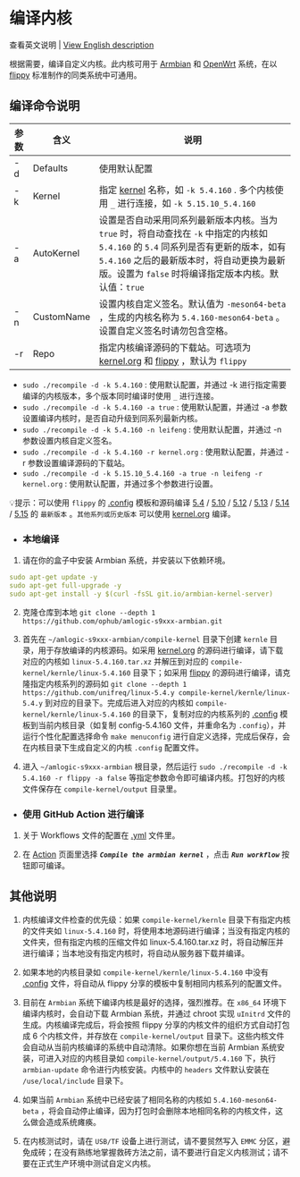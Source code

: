 # 编译内核

查看英文说明 | [View English description](README.md)

根据需要，编译自定义内核。此内核可用于 [Armbian](https://github.com/ophub/amlogic-s9xxx-armbian) 和 [OpenWrt](https://github.com/ophub/amlogic-s9xxx-openwrt) 系统，在以 [flippy](https://github.com/unifreq/openwrt_packit) 标准制作的同类系统中可通用。

## 编译命令说明

| 参数 | 含义 | 说明 |
| ---- | ---- | ---- |
| -d | Defaults | 使用默认配置 |
| -k | Kernel | 指定 [kernel](https://cdn.kernel.org/pub/linux/kernel/v5.x/) 名称，如 `-k 5.4.160` . 多个内核使用 `_` 进行连接，如 `-k 5.15.10_5.4.160` |
| -a | AutoKernel | 设置是否自动采用同系列最新版本内核。当为 `true` 时，将自动查找在 `-k` 中指定的内核如 `5.4.160` 的 `5.4` 同系列是否有更新的版本，如有 `5.4.160` 之后的最新版本时，将自动更换为最新版。设置为 `false` 时将编译指定版本内核。默认值：`true` |
| -n | CustomName | 设置内核自定义签名。默认值为 `-meson64-beta` ，生成的内核名称为 `5.4.160-meson64-beta` 。设置自定义签名时请勿包含空格。 |
| -r | Repo | 指定内核编译源码的下载站。可选项为 [kernel.org](https://www.kernel.org/) 和 [flippy](https://github.com/unifreq) ，默认为 `flippy` |

- `sudo ./recompile -d -k 5.4.160` : 使用默认配置，并通过 -k 进行指定需要编译的内核版本，多个版本同时编译时使用 `_` 进行连接。
- `sudo ./recompile -d -k 5.4.160 -a true` : 使用默认配置，并通过 -a 参数设置编译内核时，是否自动升级到同系列最新内核。
- `sudo ./recompile -d -k 5.4.160 -n leifeng` : 使用默认配置，并通过 -n 参数设置内核自定义签名。
- `sudo ./recompile -d -k 5.4.160 -r kernel.org` : 使用默认配置，并通过 -r 参数设置编译源码的下载站。
- `sudo ./recompile -d -k 5.15.10_5.4.160 -a true -n leifeng -r kernel.org` : 使用默认配置，并通过多个参数进行设置。

💡提示：可以使用 `flippy` 的 [.config](https://github.com/unifreq/arm64-kernel-configs) 模板和源码编译 [5.4](https://github.com/unifreq/linux-5.4.y) / [5.10](https://github.com/unifreq/linux-5.10.y) / [5.12](https://github.com/unifreq/linux-5.12.y) / [5.13](https://github.com/unifreq/linux-5.13.y) / [5.14](https://github.com/unifreq/linux-5.14.y) / [5.15](https://github.com/unifreq/linux-5.15.y) 的 `最新版本` 。`其他系列或历史版本` 可以使用 [kernel.org](https://cdn.kernel.org/pub/linux/kernel/v5.x/) 编译。

- ### 本地编译

1. 请在你的盒子中安装 Armbian 系统，并安装以下依赖环境。

```yaml
sudo apt-get update -y
sudo apt-get full-upgrade -y
sudo apt-get install -y $(curl -fsSL git.io/armbian-kernel-server)
```

2. 克隆仓库到本地 `git clone --depth 1 https://github.com/ophub/amlogic-s9xxx-armbian.git`

3. 首先在 `~/amlogic-s9xxx-armbian/compile-kernel` 目录下创建 `kernle` 目录，用于存放编译的内核源码。如采用 [kernel.org](https://cdn.kernel.org/pub/linux/kernel/v5.x/) 的源码进行编译，请下载对应的内核如 `linux-5.4.160.tar.xz` 并解压到对应的 `compile-kernel/kernle/linux-5.4.160` 目录下；如采用 [flippy](https://github.com/unifreq) 的源码进行编译，请克隆指定内核系列的源码如 `git clone --depth 1 https://github.com/unifreq/linux-5.4.y compile-kernel/kernle/linux-5.4.y` 到对应的目录下。完成后进入对应的内核如 `compile-kernel/kernle/linux-5.4.160` 的目录下，复制对应的内核系列的 [.config](tools/config) 模板到当前内核目录（如复制 config-5.4.160 文件，并重命名为 `.config`），并运行个性化配置选择命令 `make menuconfig` 进行自定义选择，完成后保存，会在内核目录下生成自定义的内核 `.config` 配置文件。

4. 进入 `~/amlogic-s9xxx-armbian` 根目录，然后运行 `sudo ./recompile -d -k 5.4.160 -r flippy -a false` 等指定参数命令即可编译内核。打包好的内核文件保存在 `compile-kernel/output` 目录里。

- ### 使用 GitHub Action 进行编译

1. 关于 Workflows 文件的配置在 [.yml](https://github.com/ophub/amlogic-s9xxx-armbian/tree/main/.github/workflows) 文件里。

2. 在 [Action](https://github.com/ophub/amlogic-s9xxx-armbian/actions) 页面里选择 ***`Compile the armbian kernel`*** ，点击 ***`Run workflow`*** 按钮即可编译。

## 其他说明

1. 内核编译文件检查的优先级：如果 `compile-kernel/kernle` 目录下有指定内核的文件夹如 `linux-5.4.160` 时，将使用本地源码进行编译；当没有指定内核的文件夹，但有指定内核的压缩文件如 linux-5.4.160.tar.xz 时，将自动解压并进行编译；当本地没有指定内核时，将自动从服务器下载并编译。

2. 如果本地的内核目录如 `compile-kernel/kernle/linux-5.4.160` 中没有 [.config](tools/config) 文件，将自动从 flippy 分享的模板中复制相同内核系列的配置文件。

3. 目前在 `Armbian` 系统下编译内核是最好的选择，强烈推荐。在 `x86_64` 环境下编译内核时，会自动下载 Armbian 系统，并通过 chroot 实现 `uInitrd` 文件的生成。内核编译完成后，将会按照 flippy 分享的内核文件的组织方式自动打包成 6 个内核文件，并存放在 `compile-kernel/output` 目录下。这些内核文件会自动从当前内核编译的系统中自动清除。如果你想在当前 Armbian 系统安装，可进入对应的内核目录如 `compile-kernel/output/5.4.160` 下，执行 `armbian-update` 命令进行内核安装。内核中的 `headers` 文件默认安装在 `/use/local/include` 目录下。

4. 如果当前 `Armbian` 系统中已经安装了相同名称的内核如 `5.4.160-meson64-beta` ，将会自动停止编译，因为打包时会删除本地相同名称的内核文件，这么做会造成系统瘫痪。

5. 在内核测试时，请在 `USB/TF` 设备上进行测试，请不要贸然写入 `EMMC` 分区，避免成砖；在没有熟练地掌握救砖方法之前，请不要进行自定义内核测试；请不要在正式生产环境中测试自定义内核。


